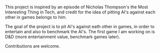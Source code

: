 This project is inspired by an episode of Nicholas Thompson's the Most Interesting Thing in Tech, and credit for the idea of pitting AI's against each other in games belongs to him.

The goal of the project is to pit AI's against eath other in games, in order to entertain and also to benchmark the AI's.  The first game I am working on is D&D (more entertainment value, benchmark games later).

Contributions are welcome.
